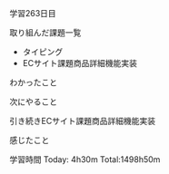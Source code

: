 学習263日目

取り組んだ課題一覧

- タイピング
- ECサイト課題商品詳細機能実装

わかったこと



次にやること

引き続きECサイト課題商品詳細機能実装

感じたこと



学習時間 Today: 4h30m Total:1498h50m